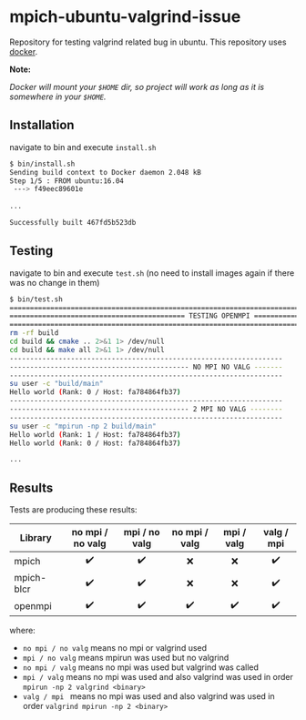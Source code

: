# mpich-ubuntu-valgrind-issue
Repository for testing valgrind related bug in ubuntu. This repository uses [docker](https://www.docker.com/).

**Note:**

*Docker will mount your `$HOME` dir, so project will work as long as it is somewhere in your `$HOME`.*



## Installation

navigate to bin and execute `install.sh`
```sh
$ bin/install.sh
Sending build context to Docker daemon 2.048 kB
Step 1/5 : FROM ubuntu:16.04
 ---> f49eec89601e
 
...

Successfully built 467fd5b523db
```


## Testing

navigate to bin and execute `test.sh` (no need to install images again if there was no change in them)
```sh
$ bin/test.sh
========================================================================
=========================================== TESTING OPENMPI ============
========================================================================
rm -rf build
cd build && cmake .. 2>&1 1> /dev/null
cd build && make all 2>&1 1> /dev/null
-------------------------------------------------------------------
-------------------------------------------- NO MPI NO VALG -------
-------------------------------------------------------------------
su user -c "build/main"
Hello world (Rank: 0 / Host: fa784864fb37)
-------------------------------------------------------------------
-------------------------------------------- 2 MPI NO VALG --------
-------------------------------------------------------------------
su user -c "mpirun -np 2 build/main"
Hello world (Rank: 1 / Host: fa784864fb37)
Hello world (Rank: 0 / Host: fa784864fb37)

...

```

## Results


Tests are producing these results:

| Library    |  no mpi / no valg  |    mpi / no valg   |    no mpi / valg   |     mpi / valg     |     valg / mpi     |
|------------|:------------------:|:------------------:|:------------------:|:------------------:|:------------------:|
| mpich      | :heavy_check_mark: | :heavy_check_mark: |         :x:        |         :x:        | :heavy_check_mark: |
| mpich-blcr | :heavy_check_mark: | :heavy_check_mark: |         :x:        |         :x:        | :heavy_check_mark: |
| openmpi    | :heavy_check_mark: | :heavy_check_mark: | :heavy_check_mark: | :heavy_check_mark: | :heavy_check_mark: |



where:

- `no mpi / no valg` means no mpi or valgrind used
- `mpi / no valg` means mpirun was used but no valgrind
- `no mpi / valg` means no mpi was used but valgrind was called
- `mpi / valg` means no mpi was used and also valgrind was used in order `mpirun -np 2 valgrind <binary>`
- `valg / mpi ` means no mpi was used and also valgrind was used in order `valgrind mpirun -np 2 <binary>`
